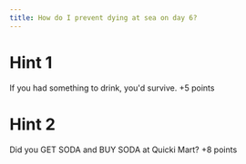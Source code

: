 ```yaml
---
title: How do I prevent dying at sea on day 6?
---
```

# Hint 1
If you had something to drink, you'd survive.     +5 points

# Hint 2
Did you GET SODA and BUY SODA at Quicki Mart?     +8 points

